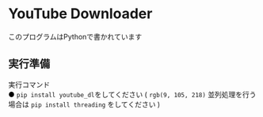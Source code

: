 # YouTube Downloader
このプログラムはPythonで書かれています
## 実行準備
実行コマンド  
<font color="#000000">●</font> ```pip install youtube_dl```をしてください 
( `rgb(9, 105, 218)` 並列処理を行う場合は ```pip install threading``` をしてください )

